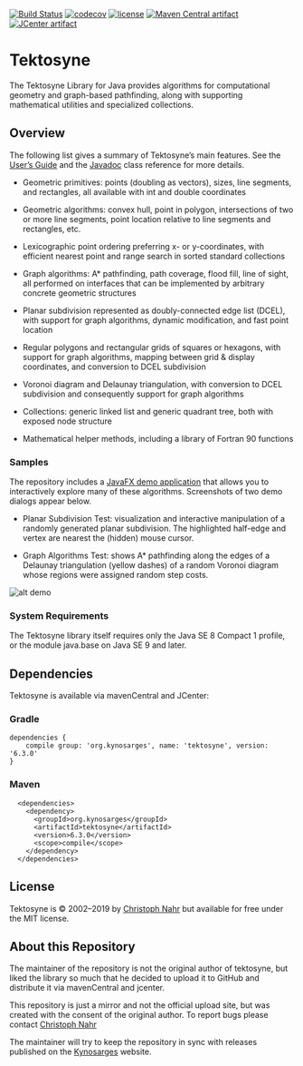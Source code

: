 [![Build Status](https://travis-ci.org/kynosarges/tektosyne.svg?branch=master)](https://travis-ci.org/kynosarges/tektosyne)
[![codecov](https://codecov.io/gh/kynosarges/tektosyne/branch/master/graph/badge.svg)](https://codecov.io/gh/kynosarges/tektosyne)
[![license](https://img.shields.io/github/license/mashape/apistatus.svg)](https://raw.githubusercontent.com/kynosarges/tektosyne/master/LICENSE.txt)
[![Maven Central artifact](https://img.shields.io/badge/mavenCentral-6.3.0-blue.svg?label=maven-central)](http://search.maven.org/#artifactdetails%7Corg.kynosarges%7Ctektosyne%7C6.2.0%7Cjar)
[![JCenter artifact](https://img.shields.io/badge/mavenCentral-6.3.0-blue.svg?label=JCenter)](https://bintray.com/pixelbumper/maven/Tektosyne/_latestVersion)


# Tektosyne

The Tektosyne Library for Java provides algorithms for computational geometry and graph-based pathfinding,
along with supporting mathematical utilities and specialized collections.

## Overview

The following list gives a summary of Tektosyne’s main features.
See the [User’s Guide](https://github.com/kynosarges/tektosyne/raw/master/docs/TektosyneGuide.pdf) and the [Javadoc](https://kynosarges.github.io/tektosyne/javadoc/) class reference for more details.

* Geometric primitives: points (doubling as vectors), sizes, line segments, and rectangles, all available with int and double coordinates

* Geometric algorithms: convex hull, point in polygon, intersections of two or more line segments, point location relative to line segments and rectangles, etc.

* Lexicographic point ordering preferring x- or y-coordinates, with efficient nearest point and range search in sorted standard collections

* Graph algorithms: A* pathfinding, path coverage, flood fill, line of sight, all performed on interfaces that can be implemented by arbitrary concrete geometric structures

* Planar subdivision represented as doubly-connected edge list (DCEL), with support for graph algorithms, dynamic modification, and fast point location

* Regular polygons and rectangular grids of squares or hexagons, with support for graph algorithms, mapping between grid & display coordinates, and conversion to DCEL subdivision

* Voronoi diagram and Delaunay triangulation, with conversion to DCEL subdivision and consequently support for graph algorithms

* Collections: generic linked list and generic quadrant tree, both with exposed node structure

* Mathematical helper methods, including a library of Fortran 90 functions


### Samples

The repository includes a [JavaFX demo application](https://github.com/kynosarges/tektosyne/raw/master/tektosyne-demo/demo-jar/tektosyne-demo.jar) that allows you to interactively explore many of these algorithms.
Screenshots of two demo dialogs appear below.

* Planar Subdivision Test: visualization and interactive manipulation of a randomly generated planar subdivision. The highlighted half-edge and vertex are nearest the (hidden) mouse cursor.

* Graph Algorithms Test: shows A* pathfinding along the edges of a Delaunay triangulation (yellow dashes) of a random Voronoi diagram whose regions were assigned random step costs.

![alt demo](https://raw.githubusercontent.com/kynosarges/tektosyne/master/docs/img/TektosyneDemo.png)

### System Requirements

The Tektosyne library itself requires only the Java SE 8 Compact 1 profile, or the module java.base on Java SE 9 and later. 

## Dependencies
Tektosyne is available via mavenCentral and JCenter:

### Gradle
```
dependencies {
    compile group: 'org.kynosarges', name: 'tektosyne', version: '6.3.0'
}
```

### Maven
```
  <dependencies>
    <dependency>
      <groupId>org.kynosarges</groupId>
      <artifactId>tektosyne</artifactId>
      <version>6.3.0</version>
      <scope>compile</scope>
    </dependency>
  </dependencies>
```

## License
Tektosyne is © 2002–2019 by [Christoph Nahr](http://kynosarges.org/index.html) but available for free under the MIT license.

## About this Repository
The maintainer of the repository is not the original author of tektosyne, but liked the library so much that he decided to upload it to GitHub and distribute it via mavenCentral and jcenter.

This repository is just a mirror and not the official upload site, but was created with the consent of the original author.
To report bugs please contact [Christoph Nahr](http://kynosarges.org/index.html)

The maintainer will try to keep the repository in sync with releases published on the [Kynosarges](http://kynosarges.org/Tektosyne.html) website.
